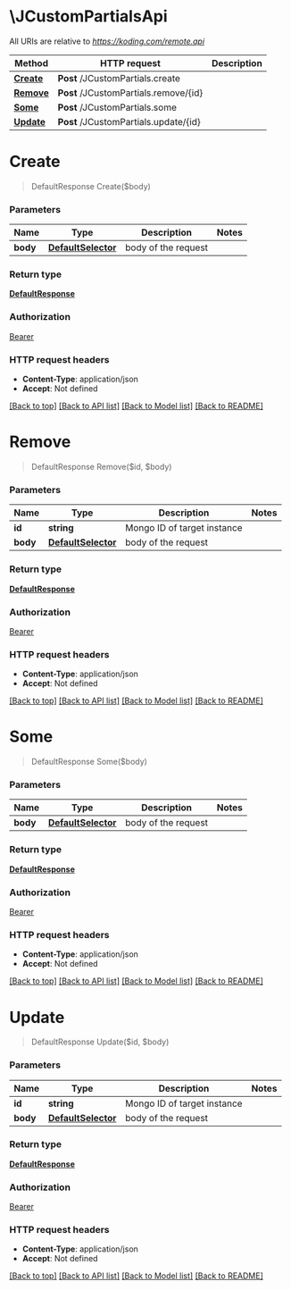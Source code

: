 # \JCustomPartialsApi

All URIs are relative to *https://koding.com/remote.api*

Method | HTTP request | Description
------------- | ------------- | -------------
[**Create**](JCustomPartialsApi.md#Create) | **Post** /JCustomPartials.create | 
[**Remove**](JCustomPartialsApi.md#Remove) | **Post** /JCustomPartials.remove/{id} | 
[**Some**](JCustomPartialsApi.md#Some) | **Post** /JCustomPartials.some | 
[**Update**](JCustomPartialsApi.md#Update) | **Post** /JCustomPartials.update/{id} | 


# **Create**
> DefaultResponse Create($body)






### Parameters

Name | Type | Description  | Notes
------------- | ------------- | ------------- | -------------
 **body** | [**DefaultSelector**](DefaultSelector.md)| body of the request | 

### Return type

[**DefaultResponse**](DefaultResponse.md)

### Authorization

[Bearer](../README.md#Bearer)

### HTTP request headers

 - **Content-Type**: application/json
 - **Accept**: Not defined

[[Back to top]](#) [[Back to API list]](../README.md#documentation-for-api-endpoints) [[Back to Model list]](../README.md#documentation-for-models) [[Back to README]](../README.md)

# **Remove**
> DefaultResponse Remove($id, $body)






### Parameters

Name | Type | Description  | Notes
------------- | ------------- | ------------- | -------------
 **id** | **string**| Mongo ID of target instance | 
 **body** | [**DefaultSelector**](DefaultSelector.md)| body of the request | 

### Return type

[**DefaultResponse**](DefaultResponse.md)

### Authorization

[Bearer](../README.md#Bearer)

### HTTP request headers

 - **Content-Type**: application/json
 - **Accept**: Not defined

[[Back to top]](#) [[Back to API list]](../README.md#documentation-for-api-endpoints) [[Back to Model list]](../README.md#documentation-for-models) [[Back to README]](../README.md)

# **Some**
> DefaultResponse Some($body)






### Parameters

Name | Type | Description  | Notes
------------- | ------------- | ------------- | -------------
 **body** | [**DefaultSelector**](DefaultSelector.md)| body of the request | 

### Return type

[**DefaultResponse**](DefaultResponse.md)

### Authorization

[Bearer](../README.md#Bearer)

### HTTP request headers

 - **Content-Type**: application/json
 - **Accept**: Not defined

[[Back to top]](#) [[Back to API list]](../README.md#documentation-for-api-endpoints) [[Back to Model list]](../README.md#documentation-for-models) [[Back to README]](../README.md)

# **Update**
> DefaultResponse Update($id, $body)






### Parameters

Name | Type | Description  | Notes
------------- | ------------- | ------------- | -------------
 **id** | **string**| Mongo ID of target instance | 
 **body** | [**DefaultSelector**](DefaultSelector.md)| body of the request | 

### Return type

[**DefaultResponse**](DefaultResponse.md)

### Authorization

[Bearer](../README.md#Bearer)

### HTTP request headers

 - **Content-Type**: application/json
 - **Accept**: Not defined

[[Back to top]](#) [[Back to API list]](../README.md#documentation-for-api-endpoints) [[Back to Model list]](../README.md#documentation-for-models) [[Back to README]](../README.md)

